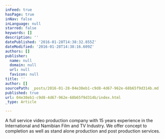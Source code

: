 ```yaml
---
inFeed: true
hasPage: true
inNav: false
inLanguage: null
starred: false
keywords: []
description: ''
datePublished: '2016-01-28T14:38:32.855Z'
dateModified: '2016-01-28T14:38:16.609Z'
authors: []
publisher:
  name: null
  domain: null
  url: null
  favicon: null
title: ''
author: []
sourcePath: _posts/2016-01-28-04e38eb1-c9d8-4d67-962e-68b65f9d314b.md
published: true
url: 04e38eb1-c9d8-4d67-962e-68b65f9d314b/index.html
_type: Article

---
```

A full service video production company with 15 years experience in the International and Namibian Film and TV Industry. We offer concept to completion as well as stand alone production and post production services.